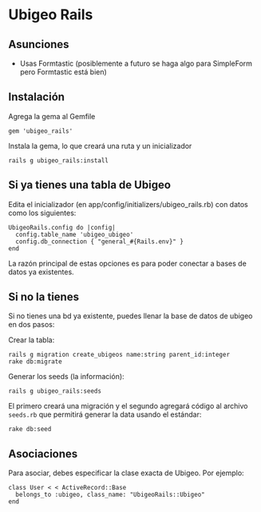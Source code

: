 # Ubigeo Rails

## Asunciones

- Usas Formtastic (posiblemente a futuro se haga algo para SimpleForm pero Formtastic está bien)

## Instalación

Agrega la gema al Gemfile
    
    gem 'ubigeo_rails'
    
Instala la gema, lo que creará una ruta y un inicializador

    rails g ubigeo_rails:install

## Si ya tienes una tabla de Ubigeo

Edita el inicializador (en app/config/initializers/ubigeo_rails.rb) con datos como los siguientes:

    UbigeoRails.config do |config|
      config.table_name 'ubigeo_ubigeo'
      config.db_connection { "general_#{Rails.env}" }
    end

La razón principal de estas opciones es para poder conectar a bases de datos ya existentes.

## Si no la tienes

Si no tienes una bd ya existente, puedes llenar la base de datos de ubigeo en dos pasos:

Crear la tabla:

    rails g migration create_ubigeos name:string parent_id:integer
    rake db:migrate 

Generar los seeds (la información):

    rails g ubigeo_rails:seeds

El primero creará una migración y el segundo agregará código al archivo `seeds.rb` que permitirá generar la data usando el estándar:

    rake db:seed

## Asociaciones

Para asociar, debes especificar la clase exacta de Ubigeo. Por ejemplo:

    class User < < ActiveRecord::Base
      belongs_to :ubigeo, class_name: "UbigeoRails::Ubigeo"
    end